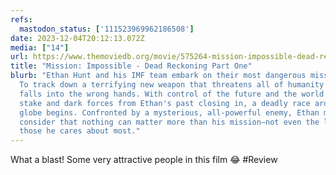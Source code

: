```yaml
---
refs:
  mastodon_status: ['111523969962186508']
date: 2023-12-04T20:12:13.072Z
media: ["14"]
url: https://www.themoviedb.org/movie/575264-mission-impossible-dead-reckoning-part-one
title: "Mission: Impossible - Dead Reckoning Part One"
blurb: "Ethan Hunt and his IMF team embark on their most dangerous mission yet:
  To track down a terrifying new weapon that threatens all of humanity before it
  falls into the wrong hands. With control of the future and the world's fate at
  stake and dark forces from Ethan's past closing in, a deadly race around the
  globe begins. Confronted by a mysterious, all-powerful enemy, Ethan must
  consider that nothing can matter more than his mission—not even the lives of
  those he cares about most."
---
```


What a blast! Some very attractive people in this film 😂 #Review
